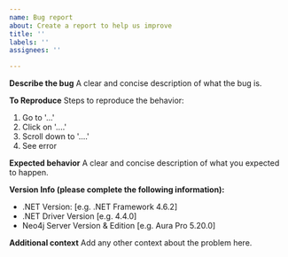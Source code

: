 ```yaml
---
name: Bug report
about: Create a report to help us improve
title: ''
labels: ''
assignees: ''

---
```


**Describe the bug**
A clear and concise description of what the bug is.

**To Reproduce**
Steps to reproduce the behavior:
1. Go to '...'
2. Click on '....'
3. Scroll down to '....'
4. See error

**Expected behavior**
A clear and concise description of what you expected to happen.

**Version Info (please complete the following information):**
 - .NET Version: [e.g. .NET Framework 4.6.2]
 - .NET Driver Version [e.g. 4.4.0]
 - Neo4j Server Version & Edition [e.g. Aura Pro 5.20.0]

**Additional context**
Add any other context about the problem here.
